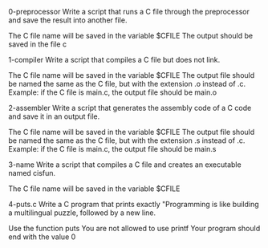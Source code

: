 0-preprocessor Write a script that runs a C file through the preprocessor and save the result into another file.

The C file name will be saved in the variable $CFILE
The output should be saved in the file c

1-compiler Write a script that compiles a C file but does not link.

The C file name will be saved in the variable $CFILE
The output file should be named the same as the C file, but with the extension .o instead of .c.
Example: if the C file is main.c, the output file should be main.o

2-assembler Write a script that generates the assembly code of a C code and save it in an output file.

The C file name will be saved in the variable $CFILE
The output file should be named the same as the C file, but with the extension .s instead of .c.
Example: if the C file is main.c, the output file should be main.s

3-name Write a script that compiles a C file and creates an executable named cisfun.

The C file name will be saved in the variable $CFILE

4-puts.c Write a C program that prints exactly "Programming is like building a multilingual puzzle, followed by a new line.

Use the function puts
You are not allowed to use printf
Your program should end with the value 0
